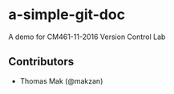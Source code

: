 # a-simple-git-doc
A demo for CM461-11-2016 Version Control Lab

## Contributors

- Thomas Mak (@makzan)
